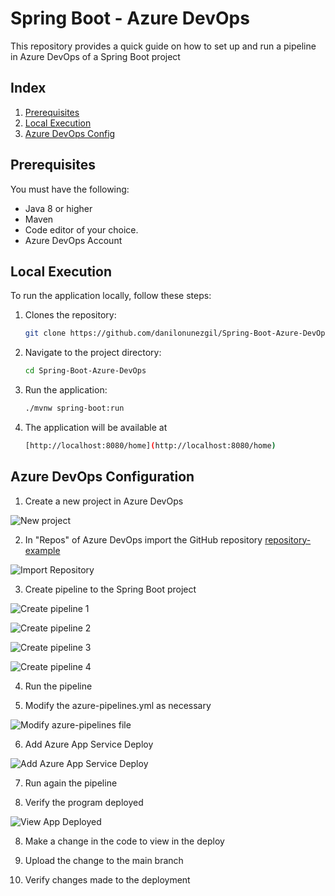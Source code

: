 # Spring Boot - Azure DevOps 

This repository provides a quick guide on how to set up and run a pipeline in Azure DevOps of a Spring Boot project

## Index

1. [Prerequisites](#prerequisites)
2. [Local Execution](#local-execution)
3. [Azure DevOps Config](#azure-devops-configuration)


## Prerequisites

You must have the following:

- Java 8 or higher 
- Maven
- Code editor of your choice.
- Azure DevOps Account

## Local Execution

To run the application locally, follow these steps:

1. Clones the repository:

    ```bash
    git clone https://github.com/danilonunezgil/Spring-Boot-Azure-DevOps.git
    ```

2. Navigate to the project directory:

    ```bash
    cd Spring-Boot-Azure-DevOps
    ```

3. Run the application:

    ```bash
    ./mvnw spring-boot:run
    ```

4. The application will be available at 
   ```bash
   [http://localhost:8080/home](http://localhost:8080/home)
   ```

## Azure DevOps Configuration

1. Create a new project in Azure DevOps

![New project](docs/step1-create-new-project.png)

2. In "Repos" of Azure DevOps import the GitHub repository [repository-example](https://github.com/danilonunezgil/Spring-Boot-Azure-DevOps.git)

![Import Repository](docs/step2-import-repository.png)

3. Create pipeline to the Spring Boot project

![Create pipeline 1](docs/step3-create-pipeline-1.png)

![Create pipeline 2](docs/step3-create-pipeline-2.png)

![Create pipeline 3](docs/step3-create-pipeline-3.png)

![Create pipeline 4](docs/step3-create-pipeline-4.png)

4. Run the pipeline


5. Modify the azure-pipelines.yml as necessary

![Modify azure-pipelines file](docs/step4-modify-pipeline.png)

6. Add Azure App Service Deploy

![Add Azure App Service Deploy](docs/step5-add-azure-service.png)

7. Run again the pipeline


8. Verify the program deployed

![View App Deployed](docs/step6-app-deploy.png)

8. Make a change in the code to view in the deploy


8. Upload the change to the main branch


9. Verify changes made to the deployment
